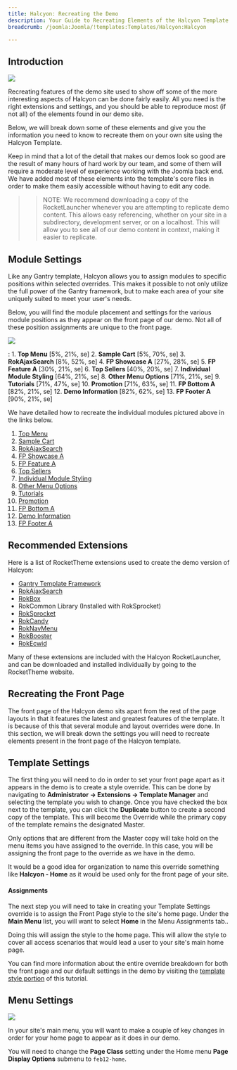 ```yaml
---
title: Halcyon: Recreating the Demo
description: Your Guide to Recreating Elements of the Halcyon Template for Joomla
breadcrumb: /joomla:Joomla/!templates:Templates/Halcyon:Halcyon

---
```


Introduction
-----

![][Halcyon2]

Recreating features of the demo site used to show off some of the more interesting aspects of Halcyon can be done fairly easily. All you need is the right extensions and settings, and you should be able to reproduce most (if not all) of the elements found in our demo site. 

Below, we will break down some of these elements and give you the information you need to know to recreate them on your own site using the Halcyon Template.

Keep in mind that a lot of the detail that makes our demos look so good are the result of many hours of hard work by our team, and some of them will require a moderate level of experience working with the Joomla back end. We have added most of these elements into the template's core files in order to make them easily accessible without having to edit any code.

>> NOTE: We recommend downloading a copy of the RocketLauncher whenever you are attempting to replicate demo content. This allows easy referencing, whether on your site in a subdirectory, development server, or on a localhost. This will allow you to see all of our demo content in context, making it easier to replicate.

Module Settings
-----

Like any Gantry template, Halcyon allows you to assign modules to specific positions within selected overrides. This makes it possible to not only utilize the full power of the Gantry framework, but to make each area of your site uniquely suited to meet your user's needs.

Below, you will find the module placement and settings for the various module positions as they appear on the front page of our demo. Not all of these position assignments are unique to the front page.

![][Halcyon]

:   1. **Top Menu**  [5%, 21%, se]
    2. **Sample Cart**  [5%, 70%, se]
    3. **RokAjaxSearch**  [8%, 52%, se]
    4. **FP Showcase A**  [27%, 28%, se]
    5. **FP Feature A**  [30%, 21%, se]
    6. **Top Sellers** [40%, 20%, se]
    7. **Individual Module Styling** [64%, 21%, se]
    8. **Other Menu Options** [71%, 21%, se]
    9. **Tutorials** [71%, 47%, se]
    10. **Promotion** [71%, 63%, se]
    11. **FP Bottom A** [82%, 21%, se]
    12. **Demo Information** [82%, 62%, se]
    13. **FP Footer A** [90%, 21%, se]

We have detailed how to recreate the individual modules pictured above in the links below.

1. [Top Menu][module1]
2. [Sample Cart][module2]
3. [RokAjaxSearch][module3]
4. [FP Showcase A][module4]
5. [FP Feature A][module5]
6. [Top Sellers][module6]
7. [Individual Module Styling][module7]
8. [Other Menu Options][module8]
9. [Tutorials][module9]
10. [Promotion][module10]
11. [FP Bottom A][module11]
12. [Demo Information][module12]
13. [FP Footer A][module13]

Recommended Extensions
-----

Here is a list of RocketTheme extensions used to create the demo version of Halcyon:

* [Gantry Template Framework][gantry]
* [RokAjaxSearch][rokajaxsearch]
* [RokBox][rokbox]
* RokCommon Library (Installed with RokSprocket)
* [RokSprocket][roksprocket]
* [RokCandy][rokcandy]
* [RokNavMenu][roknavmenu]
* [RokBooster][rokbooster]
* [RokEcwid][rokecwid]

Many of these extensions are included with the Halcyon RocketLauncher, and can be downloaded and installed individually by going to the RocketTheme website.

Recreating the Front Page
-----

The front page of the Halcyon demo sits apart from the rest of the page layouts in that it features the latest and greatest features of the template. It is because of this that several module and layout overrides were done. In this section, we will break down the settings you will need to recreate elements present in the front page of the Halcyon template.

Template Settings
-----

The first thing you will need to do in order to set your front page apart as it appears in the demo is to create a style override. This can be done by navigating to **Administrator -> Extensions -> Template Manager** and selecting the template you wish to change.  Once you have checked the box next to the template, you can click the **Duplicate** button to create a second copy of the template. This will become the Override while the primary copy of the template remains the designated Master.

Only options that are different from the Master copy will take hold on the menu items you have assigned to the override. In this case, you will be assigning the front page to the override as we have in the demo.

It would be a good idea for organization to name this override something like **Halcyon - Home** as it would be used only for the front page of your site.

#### Assignments

The next step you will need to take in creating your Template Settings override is to assign the Front Page style to the site's home page. Under the **Main Menu** list, you will want to select **Home** in the Menu Assignments tab..

Doing this will assign the style to the home page. This will allow the style to cover all access scenarios that would lead a user to your site's main home page.

You can find more information about the entire override breakdown for both the front page and our default settings in the demo by visiting the [template style portion][demooverride] of this tutorial.

Menu Settings
-----

![][mainmenu]

In your site's main menu, you will want to make a couple of key changes in order for your home page to appear as it does in our demo.

You will need to change the **Page Class** setting under the Home menu **Page Display Options** submenu to `feb12-home`.

[gantry]: http://gantry-framework.org/download
[rokajaxsearch]: http://www.rockettheme.com/joomla/extensions/rokajaxsearch
[rokbox]: http://www.rockettheme.com/joomla/extensions/rokbox
[roksprocket]: http://www.rockettheme.com/joomla/extensions/roksprocket
[halcyon]: assets/halcyon2.jpeg
[halcyon2]: assets/halcyon.jpeg
[demooverride]: demo_override.md
[roknavmenu]: http://www.rockettheme.com/joomla/extensions/roknavmenu
[rokbooster]: http://www.rockettheme.com/joomla/extensions/rokbooster
[rokcandy]: http://www.rockettheme.com/joomla/extensions/rokcandy
[module1]: demo_module_1.md
[module2]: demo_module_2.md
[module3]: demo_module_3.md
[module4]: demo_module_4.md
[module5]: demo_module_5.md
[module6]: demo_module_6.md
[module7]: demo_module_7.md
[module8]: demo_module_8.md
[module9]: demo_module_9.md
[module10]: demo_module_10.md
[module11]: demo_module_11.md
[module12]: demo_module_12.md
[module13]: demo_module_13.md
[module14]: demo_module_14.md
[module15]: demo_module_15.md
[mainmenu]: assets/menu_1.jpg
[icons]: http://fortawesome.github.io/Font-Awesome/icons/
[article]: assets/article.jpg
[rokecwid]: http://kb.ecwid.com/w/page/15853297/Joomla#Installation